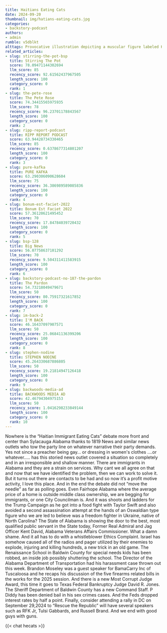 ```yaml
---
title: Haitians Eating Cats
date: 2024-09-20
thumbnail: img/hatians-eating-cats.jpg
categories:
- backstory-podcast
authors:
- admin
rumble: v5dblkt
alttags: Provocative illustration depicting a muscular figure labeled Haiti feeding a kitten to a plate, referencing false claims...
related_articles:
- slug: stirring-the-pot-bsp
  title: Stirring The Pot
  score: 78.09471144302694
  llm_score: 85
  recency_score: 92.61562437967505
  length_score: 100
  category_score: 0
  rank: 1
- slug: the-pete-rose
  title: The Pete Rose
  score: 74.34415565975935
  llm_score: 78
  recency_score: 96.23701178843567
  length_score: 100
  category_score: 0
  rank: 2
- slug: ripp-report-podcast
  title: RIPP REPORT PODCAST
  score: 63.94428734330465
  llm_score: 85
  recency_score: 0.6378677314801207
  length_score: 100
  category_score: 0
  rank: 3
- slug: pure-kafka
  title: PURE KAFKA
  score: 63.290306090628604
  llm_score: 75
  recency_score: 36.386989589085836
  length_score: 100
  category_score: 0
  rank: 4
- slug: bonum-est-faciet-2022
  title: Bonum Est Faciet 2022
  score: 57.36120621495452
  llm_score: 70
  recency_score: 17.84784039720432
  length_score: 100
  category_score: 0
  rank: 5
- slug: bsp-128
  title: Big News
  score: 56.07758637101292
  llm_score: 70
  recency_score: 9.504311411583915
  length_score: 100
  category_score: 0
  rank: 6
- slug: backstory-podcast-no-187-the-pardon
  title: The Pardon
  score: 54.73218049479671
  llm_score: 50
  recency_score: 80.75917321617852
  length_score: 100
  category_score: 0
  rank: 7
- slug: im-back-2
  title: I'M BACK
  score: 46.16437097907571
  llm_score: 50
  recency_score: 25.06841136399206
  length_score: 100
  category_score: 0
  rank: 8
- slug: stephen-nodine
  title: STEPHEN NODINE
  score: 45.264330687886805
  llm_score: 50
  recency_score: 19.21814947126418
  length_score: 100
  category_score: 0
  rank: 9
- slug: backwoods-media-ad
  title: BACKWOODS MEDIA AD
  score: 42.46794304975153
  llm_score: 50
  recency_score: 1.0416298233849144
  length_score: 100
  category_score: 0
  rank: 10
---
```

Nowhere is the “Haitian Immigrant Eating Cats” debate more front and center than Sylacauga Alabama thanks to 1819 News and similar news outlets who tow the party line on whatever narrative their party demands. Yes not since a preacher being gay… or dressing in women's clothes ….or whatever….. has this storied news outlet covered a situation so completely and in an irresponsible and shallow manner. There are immigrants in Alabama and they are a strain on services. Why cant we all agree on that and now that we have identified the problem, then we can work to solve it. But it turns out there are contacts to be had and so now it’s a profit motive activity, I love this place. And in the end the debate did not “move the needle” as far as polling goes. Even Fairhope Alabama where the average price of a home is outside middle class ownership, we are begging for immigrants, or one City Councilman is. And it was shoots and ladders for the Trump Campaign as he got into a food fight with Taylor Swift and also avoided a second assassination attempt at the hands of an Oswaldian type figure who we are led to believe was a freedom fighter in Ukraine, native of North Carolina? The State of Alabama is showing the door to the best, most qualified public servant in the State today, Former Real Admiral and Jag Officer Kent David, Alabama Veterans Affairs Commissioner. What a damn shame. And it all has to do with a whistleblower Ethics Complaint. Israel has somehow caused all of the radios and pager utilized by their enemies to explode, injuring and killing hundreds, a new trick in an old game. The Renaissance School in Baldwin County for special needs kids has been robbed, an inside job possibly shuttering the school. The Director of the Alabama Department of Transportation had his harassment case thrown out this week. Brandon Moseley was a guest speaker for BamaCarry Inc of Tuscaloosa and he recaps his discussion of the five firearms related bills in the works for the 2025 session. And there is a new Most Corrupt Judge Award, this time it goes to Texas Federal Bankruptcy Judge David R. Jones. The Sheriff Department of Baldwin County has a new Command Staff. P Diddy has been denied bail in his sex crimes cases. And the Feds dropped interest rates by half a point. Finally, consider attending a rally in DC on September 29,2024 to “Rescue the Republic” will have several speakers such as RFK Jr, Tulsi Gabbards, and Russell Brand. And we end with good guys with guns.



{{< chat hecats >}}

